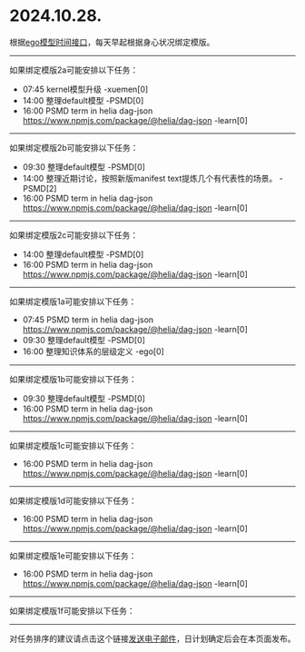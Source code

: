 # 2024.10.28.

根据[ego模型时间接口](https://gitee.com/hyg/blog/blob/master/timeflow.md)，每天早起根据身心状况绑定模版。

---
如果绑定模版2a可能安排以下任务：

- 07:45	kernel模型升级 -xuemen[0]
- 14:00	整理default模型 -PSMD[0]
- 16:00	PSMD term in helia dag-json https://www.npmjs.com/package/@helia/dag-json -learn[0]

---
如果绑定模版2b可能安排以下任务：

- 09:30	整理default模型 -PSMD[0]
- 14:00	整理近期讨论，按照新版manifest text提炼几个有代表性的场景。 -PSMD[2]
- 16:00	PSMD term in helia dag-json https://www.npmjs.com/package/@helia/dag-json -learn[0]

---
如果绑定模版2c可能安排以下任务：

- 14:00	整理default模型 -PSMD[0]
- 16:00	PSMD term in helia dag-json https://www.npmjs.com/package/@helia/dag-json -learn[0]

---
如果绑定模版1a可能安排以下任务：

- 07:45	PSMD term in helia dag-json https://www.npmjs.com/package/@helia/dag-json -learn[0]
- 09:30	整理default模型 -PSMD[0]
- 16:00	整理知识体系的层级定义 -ego[0]

---
如果绑定模版1b可能安排以下任务：

- 09:30	整理default模型 -PSMD[0]
- 16:00	PSMD term in helia dag-json https://www.npmjs.com/package/@helia/dag-json -learn[0]

---
如果绑定模版1c可能安排以下任务：

- 16:00	PSMD term in helia dag-json https://www.npmjs.com/package/@helia/dag-json -learn[0]

---
如果绑定模版1d可能安排以下任务：

- 16:00	PSMD term in helia dag-json https://www.npmjs.com/package/@helia/dag-json -learn[0]

---
如果绑定模版1e可能安排以下任务：

- 16:00	PSMD term in helia dag-json https://www.npmjs.com/package/@helia/dag-json -learn[0]

---
如果绑定模版1f可能安排以下任务：


---
对任务排序的建议请点击这个链接<a href="mailto:huangyg@mars22.com?subject=关于2024.10.28.任务排序的建议&body=date: 2024.10.28.%0D%0Afile: ../../blog/release/time/d.20241028.md%0D%0A---请勿修改邮件主题及以上内容---%0D%0A">发送电子邮件</a>，日计划确定后会在本页面发布。